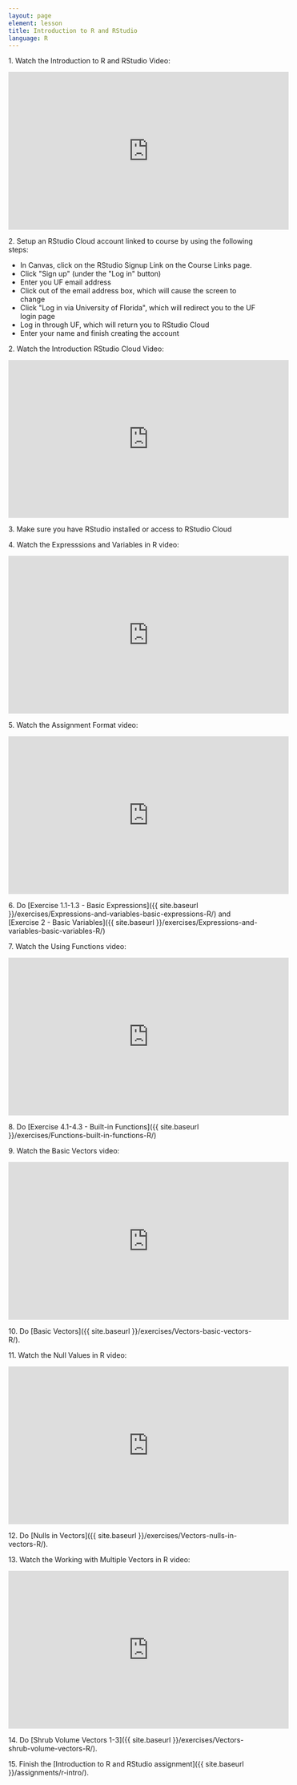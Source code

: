 ```yaml
---
layout: page
element: lesson
title: Introduction to R and RStudio
language: R
---
```


1\. Watch the Introduction to R and RStudio Video:

<iframe width="560" height="315" src="https://www.youtube-nocookie.com/embed/zqUQL8OOtMQ" frameborder="0" allow="accelerometer; autoplay; encrypted-media; gyroscope; picture-in-picture" allowfullscreen></iframe>

2\. Setup an RStudio Cloud account linked to course by using the following steps:
* In Canvas, click on the RStudio Signup Link on the Course Links page.
* Click "Sign up" (under the "Log in" button)
* Enter you UF email address
* Click out of the email address box, which will cause the screen to change
* Click "Log in via University of Florida", which will redirect you to the UF login page
* Log in through UF, which will return you to RStudio Cloud
* Enter your name and finish creating the account

2\. Watch the Introduction RStudio Cloud Video:

<iframe width="560" height="315" src="https://www.youtube-nocookie.com/embed/5eJ5sdKKi9c" frameborder="0" allow="accelerometer; autoplay; encrypted-media; gyroscope; picture-in-picture" allowfullscreen></iframe>

3\. Make sure you have RStudio installed or access to RStudio Cloud

4\. Watch the Expresssions and Variables in R video:

<iframe width="560" height="315" src="https://www.youtube-nocookie.com/embed/BFVX0CKY67g" frameborder="0" allow="accelerometer; autoplay; encrypted-media; gyroscope; picture-in-picture" allowfullscreen></iframe>

5\. Watch the Assignment Format video:

<iframe width="560" height="315" src="https://www.youtube-nocookie.com/embed/Inuvup-g090" frameborder="0" allow="accelerometer; autoplay; encrypted-media; gyroscope; picture-in-picture" allowfullscreen></iframe>

6\. Do [Exercise 1.1-1.3 - Basic Expressions]({{ site.baseurl }}/exercises/Expressions-and-variables-basic-expressions-R/) and [Exercise 2 - Basic Variables]({{ site.baseurl }}/exercises/Expressions-and-variables-basic-variables-R/)

7\. Watch the Using Functions video:

<iframe width="560" height="315" src="https://www.youtube-nocookie.com/embed/5QEAMY6mGC8" frameborder="0" allow="accelerometer; autoplay; encrypted-media; gyroscope; picture-in-picture" allowfullscreen></iframe>

8\. Do [Exercise 4.1-4.3 - Built-in Functions]({{ site.baseurl }}/exercises/Functions-built-in-functions-R/)

9\. Watch the Basic Vectors video:

<iframe width="560" height="315" src="https://www.youtube-nocookie.com/embed/QjcV_eMu-PI" frameborder="0" allow="accelerometer; autoplay; encrypted-media; gyroscope; picture-in-picture" allowfullscreen></iframe>

10\. Do [Basic Vectors]({{ site.baseurl }}/exercises/Vectors-basic-vectors-R/).

11\. Watch the Null Values in R video:

<iframe width="560" height="315" src="https://www.youtube-nocookie.com/embed/6fx0YJ-isZg" frameborder="0" allow="accelerometer; autoplay; encrypted-media; gyroscope; picture-in-picture" allowfullscreen></iframe>

12\. Do [Nulls in Vectors]({{ site.baseurl }}/exercises/Vectors-nulls-in-vectors-R/).

13\. Watch the Working with Multiple Vectors in R video:

<iframe width="560" height="315" src="https://www.youtube-nocookie.com/embed/PBGTApIB5I4" frameborder="0" allow="accelerometer; autoplay; encrypted-media; gyroscope; picture-in-picture" allowfullscreen></iframe>

14\. Do [Shrub Volume Vectors 1-3]({{ site.baseurl }}/exercises/Vectors-shrub-volume-vectors-R/).

15\. Finish the [Introduction to R and RStudio assignment]({{ site.baseurl }}/assignments/r-intro/).